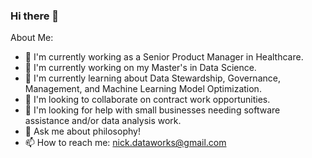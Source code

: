 ### Hi there 👋

About Me:

- 🔭 I'm currently working as a Senior Product Manager in Healthcare.
- 🌱 I'm currently working on my Master's in Data Science.
- 🌱 I'm currently learning about Data Stewardship, Governance, Management, and Machine Learning Model Optimization.
- 👯 I'm looking to collaborate on contract work opportunities.
- 🤔 I'm looking for help with small businesses needing software assistance and/or data analysis work.
- 💬 Ask me about philosophy!
- 📫 How to reach me: [nick.dataworks@gmail.com](mailto:nick.dataworks@gmail.com)

